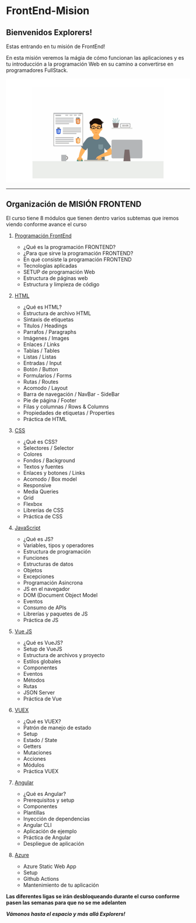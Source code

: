 # FrontEnd-Mision

## Bienvenidos Explorers!

Estas entrando en tu misión de FrontEnd!

En esta misión veremos la mágia de cómo funcionan las aplicaciones y es tu introducción a la programación Web en su camino a convertirse en programadores FullStack.

![Frontend Image](./images/frontend.gif)

---

## Organización de MISIÓN FRONTEND

El curso tiene 8 módulos que tienen dentro varios subtemas que iremos viendo conforme avance el curso

1. [Programación FrontEnd](https://github.com/romarpla/FrontEnd-Mision/tree/main/01%20-%20INTRO)

   - ¿Qué es la programación FRONTEND?
   - ¿Para que sirve la programación FRONTEND?
   - En qué consiste la programación FRONTEND
   - Tecnologías aplicadas
   - SETUP de programación Web
   - Estructura de páginas web
   - Estructura y limpieza de código

2. [HTML](https://github.com/romarpla/FrontEnd-Mision/tree/main/02%20-%20HTML)

   - ¿Qué es HTML?
   - Estructura de archivo HTML
   - Sintaxis de etiquetas
   - Titulos / Headings
   - Parrafos / Paragraphs
   - Imágenes / Images
   - Enlaces / Links
   - Tablas / Tables
   - Listas / Listas
   - Entradas / Input
   - Botón / Button
   - Formularios / Forms
   - Rutas / Routes
   - Acomodo / Layout
   - Barra de navegación / NavBar - SideBar
   - Pie de página / Footer
   - Filas y columnas / Rows & Columns
   - Propiedades de etiquetas / Properties
   - Práctica de HTML

3. [CSS](https://github.com/romarpla/FrontEnd-Mision/tree/main/03%20-%20CSS)

   - ¿Qué es CSS?
   - Selectores / Selector
   - Colores
   - Fondos / Background
   - Textos y fuentes
   - Enlaces y botones / Links
   - Acomodo / Box model
   - Responsive
   - Media Queries
   - Grid
   - Flexbox
   - Librerías de CSS
   - Práctica de CSS

4. [JavaScript](https://github.com/romarpla/FrontEnd-Mision/tree/main/04%20-%20JS)

   - ¿Qué es JS?
   - Variables, tipos y operadores
   - Estructura de programación
   - Funciones
   - Estructuras de datos
   - Objetos
   - Excepciones
   - Programación Asincrona
   - JS en el navegador
   - DOM (Document Object Model
   - Eventos
   - Consumo de APIs
   - Librerías y paquetes de JS
   - Práctica de JS

5. [Vue JS](https://github.com/romarpla/FrontEnd-Mision/tree/main/05%20-%20VUEJS)

   - ¿Qué es VueJS?
   - Setup de VueJS
   - Estructura de archivos y proyecto
   - Estilos globales
   - Componentes
   - Eventos
   - Métodos
   - Rutas
   - JSON Server
   - Práctica de Vue

6. [VUEX](https://github.com/romarpla/FrontEnd-Mision/tree/main/06%20-%20VUEX)

   - ¿Qué es VUEX?
   - Patrón de manejo de estado
   - Setup
   - Estado / State
   - Getters
   - Mutaciones
   - Acciones
   - Módulos
   - Práctica VUEX

7. [Angular](https://github.com/romarpla/FrontEnd-Mision/tree/main/07%20-%20ANGULAR)

   - ¿Qué es Angular?
   - Prerequisitos y setup
   - Componentes
   - Plantillas
   - Inyección de dependencias
   - Angular CLI
   - Aplicación de ejemplo
   - Práctica de Angular
   - Despliegue de aplicación

8. [Azure](https://github.com/romarpla/FrontEnd-Mision/tree/main/08%20-%20AZURE)
   - Azure Static Web App
   - Setup
   - Github Actions
   - Mantenimiento de tu aplicación

**Las diferentes ligas se irán desbloqueando durante el curso conforme pasen las semanas para que no se me adelanten**

**_Vámonos hasta el espacio y más allá Explorers!_**
